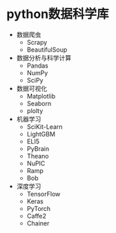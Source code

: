 # python数据科学库


- 数据爬虫
	- Scrapy
	- BeautifulSoup
- 数据分析与科学计算
	- Pandas
	- NumPy
	- SciPy
- 数据可视化
	- Matplotlib
	- Seaborn
	- plolty
- 机器学习
	- SciKit-Learn
	- LightGBM
	- ELI5
	- PyBrain
	- Theano
	- NuPIC
	- Ramp
	- Bob
- 深度学习
	- TensorFlow
	- Keras
	- PyTorch
	- Caffe2
	- Chainer







